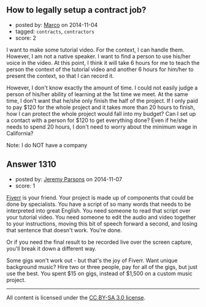 ## How to legally setup a contract job?

- posted by: [Marco](https://stackexchange.com/users/325954/marco) on 2014-11-04
- tagged: `contracts`, `contractors`
- score: 2

<p>I want to make some tutorial video. For the context, I can handle them. However, I am not a native speaker. I want to find a person to use his/her voice in the video. At this point, I  think it will take 6 hours for me to teach the person the context of the tutorial video and another 6 hours for him/her to present the context, so that I can record it.</p>

<p>However, I don't know exactly the amount of time. I could not easily judge a person of his/her ability of learning at the 1st time we meet. At the same time, I don't want that he/she only finish the half of the project. If I only paid to pay $120 for the whole project and it takes more than 20 hours to finish, how I can protect the whole project would fall into my budget? Can I set up a contact with a person for $120 to get everything done? Even if he/she needs to spend 20 hours, I don't need to worry about the minimum wage in California? </p>

<p>Note: I do NOT have a company</p>



## Answer 1310

- posted by: [Jeremy Parsons](https://stackexchange.com/users/497810/jeremy-parsons) on 2014-11-07
- score: 1

<p><a href="http://www.fiverr.com/" rel="nofollow">Fiverr</a> is your friend. Your project is made up of components that could be done by specialists. You have a script of so many words that needs to be interpreted into great English. You need someone to read that script over your tutorial video. You need someone to edit the audio and video together to your instructions, moving this bit of speech forward a second, and losing that sentence that doesn't work. You're done.</p>

<p>Or if you need the final result to be recorded live over the screen capture, you'll break it down a different way.</p>

<p>Some gigs won't work out - but that's the joy of Fiverr. Want unique background music? Hire two or three people, pay for all of the gigs, but just use the best. You spent $15 on gigs, instead of $1,500 on a custom music project.</p>




---

All content is licensed under the [CC BY-SA 3.0 license](https://creativecommons.org/licenses/by-sa/3.0/).
